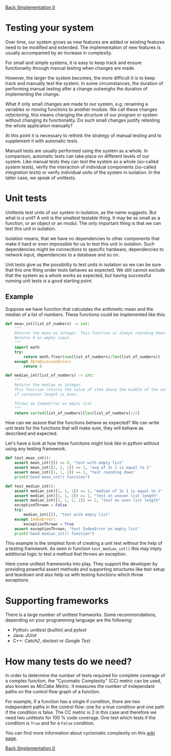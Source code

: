 [Back (Implementation I)](../project/impl_1/impl_1.md) 

# Testing your system

Over time, our system grows as new features are added or existing features need to be modified and extended. The implementation of new features is usually accompanied by an increase in complexity.

For small and simple systems, it is easy to keep track and ensure functionality through manual testing when changes are made.

However, the larger the system becomes, the more difficult it is to keep track and manually test the system. In some circumstances, the duration of performing manual testing after a change outweighs the duration of implementing the change. 

What if only small changes are made to our system, e.g. renaming a variables or moving functions to another module. We call these changes *refactoring*, this means changing the structure of our program or system without changing its functionality. Do such small changes justify retesting the whole application manually?

At this point it is necessary to rethink the strategy of manual testing and to supplement it with automatic tests. 

Manuell tests are usually performed using the system as a whole. In comparison, automatic tests can take place on different levels of our system. Like manual tests they can test the system as a whole (so-called *system tests*), verify the interaction of individual components (so-called *integration tests*) or verify individual units of the system in isolation. In the latter case, we speak of unittests.

# Unit tests
Unittests test units of our system in isolation, as the name suggests. But what is *a unit*? A unit is the smallest testable thing. It may be as small as a function, or an object or an modul. The only important thing is that we can test this unit in isolation.

Isolation means, that we have no dependencies to other components that make it hard or even impossible for us to test this unit in isolation. Such dependencies might be connections to specific hardware, dependencies to network input, dependencies to a database and so on. 

Unit tests give us the possibility to test units in isolation so we can be sure that this one thing under tests behaves as expected. We still cannot exclude that the system as a whole works as expected, but having successful running unit tests is a good starting point. 

## Example

Suppose we have function that calculates the arithmetic mean and the median of a list of numbers. 
These functions could be implemented like this:

```python
def mean_int(list_of_numbers) -> int:
    """
    Returns the mean as integer. This function is always rounding down. 
    Returns 0 on empty input.
    """
    import math
    try:
        return math.floor(sum(list_of_numbers)/len(list_of_numbers))
    except ZeroDivisionError:
        return 0

def median_int(list_of_numbers) -> int:
    """
    Returns the median as integer. 
    This function returns the value of item above the middle of the sorted list
    if container length is even. 

    Throws an IndexError on empty list
    """
    return sorted(list_of_numbers)[len(list_of_numbers)//2]
```

How can we assure that the functions behave as expected?
We can write unit tests for the functions that will make sure, they will behave as described and expected.

Let's have a look at how these functions might look like in python without using any testing framework.

```python
def test_mean_int():
    assert mean_int([]) == 0, "test with empty list"
    assert mean_int([1, 1, 1]) == 1, "avg of 3x 1 is equal to 1"
    assert mean_int([1, 1, 2]) == 1, "test rounding down"
    print("Good mean_int() function")

def test_median_int():
    assert median_int([1, 1, 1]) == 1, "median of 3x 1 is equal to 1"
    assert median_int([1, 1, 2]) == 1, "test on uneven list length"
    assert median_int([1, 1, 2, 2]) == 2, "test on even list length"
    exceptionThrown = False
    try:
        median_int([]), "test with empty list"
    except IndexError:
        exceptionThrown = True
    assert exceptionThrown, "test IndexError on empty list"
    print("Good median_int() function")
```

This example is the simplest form of creating a unit test without the help of a testing framework. As seen in function `test_median_int()` this may imply additional logic to test a method that throws an exception. 

Here come unittest frameworks into play. They support the developer by providing powerful assert methods and supporting structures like test setup and teardown and also help us with testing functions which throw exceptions.

# Supporting frameworks

There is a large number of unittest framworks. Some recommondations, depending on your programming language are the following:

- Python: *unittest* (builtin) and *pytest*
- Java: *JUnit*
- C++: *Catch2*, *doctest* or *Google Test*

# How many tests do we need?

In order to determine the number of tests required for complete coverage of a complex function, the "Cycomatic Complexity" (CC) metric can be used, also known as *McCabe Metric*. It measures the number of independant paths on the control flow graph of a function.

For example, if a function has a single if condition, there are two independent paths in the control flow: one for a true condition and one path if the condition is false. The CC metric is 2 in this case and therefore we need two unittests for 100 % code coverage. One test which tests if the condition is `True` and for a `False` condition. 

You can find more information about cyclomatic complexity on this [wiki page](https://en.wikipedia.org/wiki/Cyclomatic_complexity).

[Back (Implementation I)](../project/impl_1/impl_1.md)

